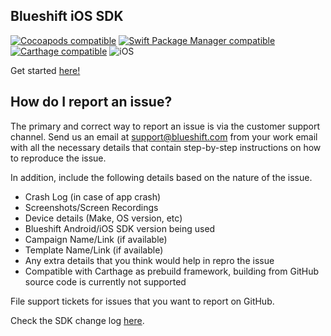 ## Blueshift iOS SDK

[![Cocoapods compatible](https://img.shields.io/badge/Cocoapods-compatible-red)](https://cocoapods.org/pods/BlueShift-iOS-SDK)
[![Swift Package Manager compatible](https://img.shields.io/badge/Swift%20Package%20Manager-compatible-blue)](https://swift.org/package-manager/)
[![Carthage compatible](https://img.shields.io/badge/Carthage-compatible-4BC51D.svg?style=flat)](https://github.com/Carthage/Carthage)
![iOS](https://img.shields.io/badge/iOS-9%2B-yellow)

Get started [here!](https://developer.blueshift.com/docs/introduction)

## How do I report an issue?
The primary and correct way to report an issue is via the customer support channel. Send us an email at [support@blueshift.com](mailto:support@blueshift.com) from your work email with all the necessary details that contain step-by-step instructions on how to reproduce the issue.

In addition, include the following details based on the nature of the issue.

- Crash Log (in case of app crash)
- Screenshots/Screen Recordings
- Device details (Make, OS version, etc)
- Blueshift Android/iOS SDK version being used
- Campaign Name/Link (if available)
- Template Name/Link (if available)
- Any extra details that you think would help in repro the issue
- Compatible with Carthage as prebuild framework, building from GitHub source code is currently not supported

File support tickets for issues that you want to report on GitHub.

Check the SDK change log [here](https://github.com/blueshift-labs/blueshift-ios-sdk/releases).

